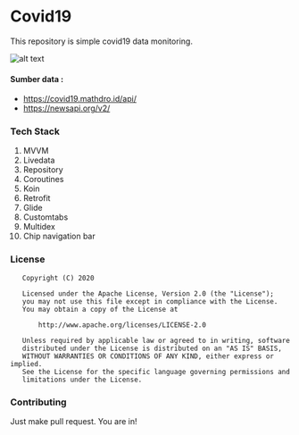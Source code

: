 # Covid19
This repository is simple covid19 data monitoring.

![alt text](https://cdn.dribbble.com/users/3220087/screenshots/11058694/media/1351c5719f2550966062dc49e43dcd92.png)

#### Sumber data : 
- https://covid19.mathdro.id/api/
- https://newsapi.org/v2/

### Tech Stack
1. MVVM
2. Livedata
3. Repository
4. Coroutines
5. Koin
6. Retrofit
7. Glide
8. Customtabs
9. Multidex
10. Chip navigation bar

### License
```
   Copyright (C) 2020

   Licensed under the Apache License, Version 2.0 (the "License");
   you may not use this file except in compliance with the License.
   You may obtain a copy of the License at

       http://www.apache.org/licenses/LICENSE-2.0

   Unless required by applicable law or agreed to in writing, software
   distributed under the License is distributed on an "AS IS" BASIS,
   WITHOUT WARRANTIES OR CONDITIONS OF ANY KIND, either express or implied.
   See the License for the specific language governing permissions and
   limitations under the License.
```

### Contributing
Just make pull request. You are in!

